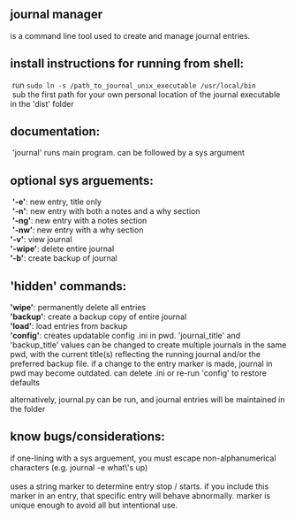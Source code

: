 ## journal manager <br />
is a command line tool used to create and manage journal entries.

## install instructions for running from shell:
 run `sudo ln -s /path_to_journal_unix_executable /usr/local/bin`<br /> sub the first path for your own personal location of the journal executable in the 'dist' folder<br />

## documentation:
 'journal' runs main program. can be followed by a sys argument

## optional sys arguements:
 **'-e'**: new entry, title only <br /> **'-n'**: new entry with both a notes and a why section <br /> **'-ng'**: new entry with a notes section <br /> **'-nw'**: new entry with a why section <br />
**'-v'**: view journal <br />
**'-wipe'**: delete entire journal <br />
**'-b'**: create backup of journal

## 'hidden' commands:

**'wipe'**: permanently delete all entries<br />
**'backup'**: create a backup copy of entire journal<br />
**'load'**: load entries from backup<br />
**'config'**: creates updatable config .ini in pwd. 'journal_title' and 'backup_title' values can be changed to create multiple journals in the same pwd, with the current title(s) reflecting the running journal and/or the preferred backup file. if a change to the entry marker is made, journal in pwd may become outdated. can delete .ini or re-run 'config' to restore defaults<br />

alternatively, journal.py can be run, and journal entries will be maintained in the folder

## know bugs/considerations:

if one-lining with a sys arguement, you must escape non-alphanumerical characters (e.g. journal -e what\\'s up)
<br />
<br />
uses a string marker to determine entry stop / starts. if you include this marker in an entry, that specific entry will behave abnormally. marker is unique enough to avoid all but intentional use.